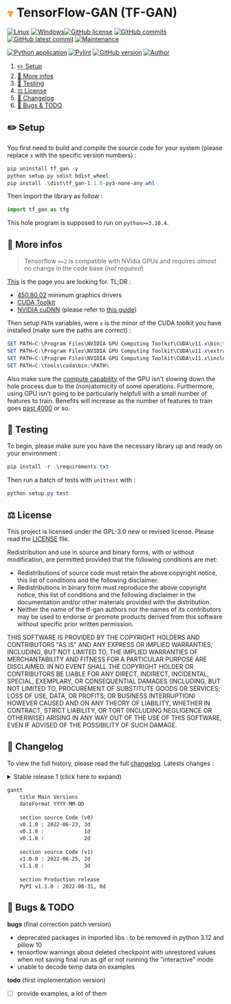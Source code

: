 # <img src="assets/icon.png" alt="icon" width="3%"/> TensorFlow-GAN (TF-GAN)

[![Linux](https://svgshare.com/i/Zhy.svg)](https://docs.microsoft.com/en-us/windows/wsl/tutorials/gui-apps)
[![Windows](https://svgshare.com/i/ZhY.svg)](https://svgshare.com/i/ZhY.svg)[![GitHub license](https://img.shields.io/github/license/ThomasByr/tf-gan)](https://github.com/ThomasByr/tf-gan/blob/master/LICENSE)
[![GitHub commits](https://badgen.net/github/commits/ThomasByr/tf-gan)](https://GitHub.com/ThomasByr/tf-gan/commit/)
[![GitHub latest commit](https://badgen.net/github/last-commit/ThomasByr/tf-gan)](https://gitHub.com/ThomasByr/tf-gan/commit/)
[![Maintenance](https://img.shields.io/badge/maintained%3F-yes-green.svg)](https://GitHub.com/ThomasByr/tf-gan/graphs/commit-activity)

[![Python application](https://github.com/ThomasByr/tf-gan/actions/workflows/python-app.yml/badge.svg)](https://github.com/ThomasByr/tf-gan/actions/workflows/python-app.yml)
[![Pylint](https://github.com/ThomasByr/tf-gan/actions/workflows/pylint.yml/badge.svg)](https://github.com/ThomasByr/tf-gan/actions/workflows/pylint.yml)
[![GitHub version](https://badge.fury.io/gh/ThomasByr%2Ftf-gan.svg)](https://github.com/ThomasByr/tf-gan)
[![Author](https://img.shields.io/badge/author-@ThomasByr-blue)](https://github.com/ThomasByr)

1. [✏️ Setup](#️-setup)
2. [💁 More infos](#-more-infos)
3. [🧪 Testing](#-testing)
4. [⚖️ License](#️-license)
5. [🔄 Changelog](#-changelog)
6. [🐛 Bugs & TODO](#-bugs--todo)

## ✏️ Setup

You first need to build and compile the source code for your system (please replace `x` with the specific version numbers) :

```ps1
pip uninstall tf_gan -y
python setup.py sdist bdist_wheel
pip install .\dist\tf_gan-1.1.0-py3-none-any.whl
```

Then import the library as follow :

```py
import tf_gan as tfg
```

This hole program is supposed to run on `python>=3.10.4`.

## 💁 More infos

> Tensorflow `>=2` is compatible with NVidia GPUs and requires _almost_ no change in the code base (_not required_)

[This](https://www.tensorflow.org/install/gpu) is the page you are looking for. TL;DR :

- [450.80.02](https://www.nvidia.com/en-us/geforce/geforce-experience/) minimum graphics drivers
- [CUDA Toolkit](https://developer.nvidia.com/cuda-toolkit-archive)
- [NVIDIA cuDNN](https://developer.nvidia.com/cudnn) (please refer to [this guide](https://docs.nvidia.com/deeplearning/cudnn/install-guide/index.html#install-windows))

Then setup `PATH` variables, were `x` is the minor of the CUDA toolkit you have installed (make sure the paths are correct) :

```ps1
SET PATH=C:\Program Files\NVIDIA GPU Computing Toolkit\CUDA\v11.x\bin;%PATH%
SET PATH=C:\Program Files\NVIDIA GPU Computing Toolkit\CUDA\v11.x\extras\CUPTI\lib64;%PATH%
SET PATH=C:\Program Files\NVIDIA GPU Computing Toolkit\CUDA\v11.x\include;%PATH%
SET PATH=C:\tools\cuda\bin;%PATH%
```

Also make sure the [compute capability](https://docs.nvidia.com/cuda/cuda-c-programming-guide/index.html#compute-capabilities) of the GPU isn't slowing down the hole process due to the (non)atomicity of some operations. Furthermore, using GPU isn't going to be particularly helpfull with a small number of features to train. Benefits will increase as the number of features to train goes [past 4000](https://stackoverflow.com/questions/55749899/training-a-simple-model-in-tensorflow-gpu-slower-than-cpu) or so.

## 🧪 Testing

To begin, please make sure you have the necessary library up and ready on your environment :

```ps1
pip install -r .\requirements.txt
```

Then run a batch of tests with `unittest` with :

```ps1
python setup.py test
```

## ⚖️ License

This project is licensed under the GPL-3.0 new or revised license. Please read the [LICENSE](LICENSE) file.

Redistribution and use in source and binary forms, with or without modification, are permitted provided that the following conditions are met:

- Redistributions of source code must retain the above copyright notice, this list of conditions and the following disclaimer.
- Redistributions in binary form must reproduce the above copyright notice, this list of conditions and the following disclaimer in the documentation and/or other materials provided with the distribution.
- Neither the name of the tf-gan authors nor the names of its contributors may be used to endorse or promote products derived from this software without specific prior written permission.

THIS SOFTWARE IS PROVIDED BY THE COPYRIGHT HOLDERS AND CONTRIBUTORS "AS IS" AND ANY EXPRESS OR IMPLIED WARRANTIES, INCLUDING, BUT NOT LIMITED TO, THE IMPLIED WARRANTIES OF MERCHANTABILITY AND FITNESS FOR A PARTICULAR PURPOSE ARE DISCLAIMED. IN NO EVENT SHALL THE COPYRIGHT HOLDER OR CONTRIBUTORS BE LIABLE FOR ANY DIRECT, INDIRECT, INCIDENTAL, SPECIAL, EXEMPLARY, OR CONSEQUENTIAL DAMAGES (INCLUDING, BUT NOT LIMITED TO, PROCUREMENT OF SUBSTITUTE GOODS OR SERVICES; LOSS OF USE, DATA, OR PROFITS; OR BUSINESS INTERRUPTION) HOWEVER CAUSED AND ON ANY THEORY OF LIABILITY, WHETHER IN CONTRACT, STRICT LIABILITY, OR TORT (INCLUDING NEGLIGENCE OR OTHERWISE) ARISING IN ANY WAY OUT OF THE USE OF THIS SOFTWARE, EVEN IF ADVISED OF THE POSSIBILITY OF SUCH DAMAGE.

## 🔄 Changelog

To view the full history, please read the full [changelog](changelog.md). Latests changes :

<details>
    <summary>  Stable release 1 (click here to expand) </summary>

**v1.0.0** big day

- am I going to ever get paid for this ?
- 2d batch normalization with gamma and beta was broadcasted incorrectly
- minor additions to the eval helper functions
- add tfhub to dependencies
- pin tensorflow-probability to version 0.8 for tf1 since that's the last version that supports tf1
- switch from matplotlib to pillow
- add dummy computation to trigger method lazy loading before mocking happens
- make tf-gan default build `python3.8`
- remove testing support for python 2.x

**v1.1.0** breakthrough do not happend with legacy codes

- removed partial support for `python3.8` and lower (might pin python version to `3.10` in the future)
- removed service for python `<=3.6`
- updated `lib_eval.py`, `data_provider.py`
- added relativistic loss and loss test
- reworked `networks.py`, `train_lib.py`, `utils.py`

</details>

```mermaid
gantt
    title Main Versions
    dateFormat YYYY-MM-DD

    section source Code (v0)
    v0.1.0 : 2022-06-23, 3d
    v0.1.0 :             1d
    v0.1.0 :             2d

    section source Code (v1)
    v1.0.0 : 2022-06-25, 2d
    v1.1.0 :             3d

    section Production release
    PyPI v1.1.0 : 2022-08-31, 0d
```

## 🐛 Bugs & TODO

**bugs** (final correction patch version)

- deprecated packages in imported libs : to be removed in python 3.12 and pillow 10
- tensorflow warnings about deleted checkpoint with unrestored values when not saving final run as gif or not running the "interactive" mode
- unable to decode temp data on examples

**todo** (first implementation version)

- [ ] provide examples, a lot of them
